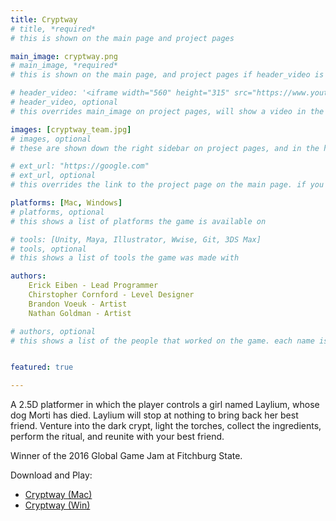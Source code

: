 ```yaml
---
title: Cryptway
# title, *required*
# this is shown on the main page and project pages

main_image: cryptway.png
# main_image, *required*
# this is shown on the main page, and project pages if header_video is not set

# header_video: '<iframe width="560" height="315" src="https://www.youtube.com/embed/aF3lF6Yo-gs" frameborder="0" allowfullscreen></iframe>'
# header_video, optional
# this overrides main_image on project pages, will show a video in the header

images: [cryptway_team.jpg]
# images, optional
# these are shown down the right sidebar on project pages, and in the hover gallery on the main page

# ext_url: "https://google.com"
# ext_url, optional
# this overrides the link to the project page on the main page. if you would rather just directly link somewhere else, use this variable.

platforms: [Mac, Windows]
# platforms, optional
# this shows a list of platforms the game is available on

# tools: [Unity, Maya, Illustrator, Wwise, Git, 3DS Max]
# tools, optional
# this shows a list of tools the game was made with

authors:
  	Erick Eiben - Lead Programmer
	Chirstopher Cornford - Level Designer
	Brandon Voeuk - Artist 
	Nathan Goldman - Artist

# authors, optional
# this shows a list of the people that worked on the game. each name is a link that leads to somewhere else. if they don't have a url to link to, just enter blank double quotes (like the last entry in the above example)


featured: true

---
```

A 2.5D platformer in which the player controls a girl named Laylium, whose dog Morti has died. Laylium will stop at nothing to bring back her best friend. Venture into the dark crypt, light the torches, collect the ingredients, perform the ritual, and reunite with your best friend. 

Winner of the 2016 Global Game Jam at Fitchburg State.

Download and Play:
<ul>
<li><a href="{{ site.github.url }}/assets/games/cryptway/Cryptway_Mac.zip">Cryptway (Mac)</a></li>
<li><a href="{{ site.github.url }}/assets/games/cryptway/Cryptway_Win.zip">Cryptway (Win)</a></li>
</ul>
 